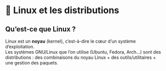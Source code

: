 # 🐧 Linux et les distributions

## Qu’est-ce que Linux ?

Linux est un **noyau** (kernel), c’est-à-dire le cœur d’un système d’exploitation.  
Les systèmes GNU/Linux que l’on utilise (Ubuntu, Fedora, Arch...) sont des distributions : des combinaisons du noyau Linux + des outils/utilitaires + une gestion des paquets.

